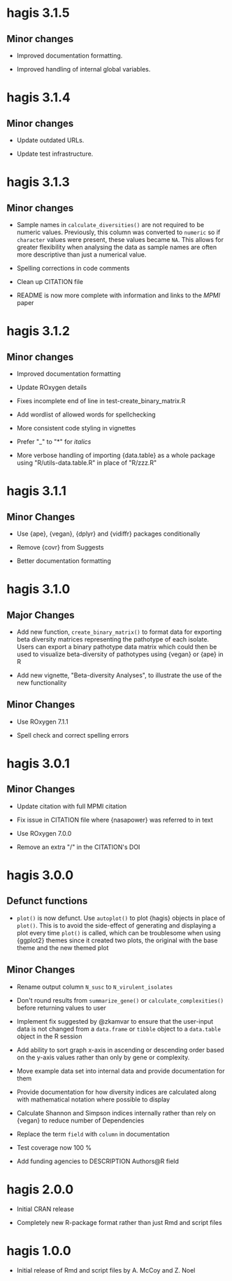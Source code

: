 
# hagis 3.1.5

## Minor changes

* Improved documentation formatting.

* Improved handling of internal global variables.

# hagis 3.1.4

## Minor changes

* Update outdated URLs.

* Update test infrastructure.

# hagis 3.1.3

## Minor changes

* Sample names in `calculate_diversities()` are not required to be numeric values.
Previously, this column was converted to `numeric` so if `character` values were present, these values became `NA`.
This allows for greater flexibility when analysing the data as sample names are often more descriptive than just a numerical value.

* Spelling corrections in code comments

* Clean up CITATION file

* README is now more complete with information and links to the _MPMI_ paper

# hagis 3.1.2

## Minor changes

* Improved documentation formatting

* Update ROxygen details

* Fixes incomplete end of line in test-create_binary_matrix.R

* Add wordlist of allowed words for spellchecking

* More consistent code styling in vignettes

* Prefer "_" to "*" for _italics_

* More verbose handling of importing {data.table} as a whole package using "R/utils-data.table.R" in place of "R/zzz.R"

# hagis 3.1.1

## Minor Changes

* Use {ape}, {vegan}, {dplyr} and {vidiffr} packages conditionally

* Remove {covr} from Suggests

* Better documentation formatting

# hagis 3.1.0

## Major Changes

* Add new function, `create_binary_matrix()` to format data for exporting beta diversity matrices representing the pathotype of each isolate.
Users can export a binary pathotype data matrix which could then be used to visualize beta-diversity of pathotypes using {vegan} or {ape} in R

* Add new vignette, "Beta-diversity Analyses", to illustrate the use of the new functionality

## Minor Changes

* Use ROxygen 7.1.1

* Spell check and correct spelling errors

# hagis 3.0.1

## Minor Changes

* Update citation with full MPMI citation

* Fix issue in CITATION file where {nasapower} was referred to in text

* Use ROxygen 7.0.0

* Remove an extra "/" in the CITATION's DOI

# hagis 3.0.0

## Defunct functions

* `plot()` is now defunct. Use `autoplot()` to plot {hagis} objects in place of `plot()`.
This is to avoid the side-effect of generating and displaying a plot every time `plot()` is called, which can be troublesome when using {ggplot2} themes since it created two plots, the original with the base theme and the new themed plot

## Minor Changes
 
* Rename output column `N_susc` to `N_virulent_isolates`

* Don't round results from `summarize_gene()` or `calculate_complexities()`
before returning values to user

* Implement fix suggested by @zkamvar to ensure that the user-input data is not changed from a `data.frame` or `tibble` object to a `data.table` object in the R session

* Add ability to sort graph x-axis in ascending or descending order based on the y-axis values rather than only by gene or complexity.

* Move example data set into internal data and provide documentation for them

* Provide documentation for how diversity indices are calculated along with mathematical notation where possible to display

* Calculate Shannon and Simpson indices internally rather than rely on {vegan} to reduce number of Dependencies

* Replace the term `field` with `column` in documentation

* Test coverage now 100 %

* Add funding agencies to DESCRIPTION Authors@R field

# hagis 2.0.0

* Initial CRAN release

* Completely new R-package format rather than just Rmd and script files

# hagis 1.0.0

* Initial release of Rmd and script files by A. McCoy and Z. Noel
